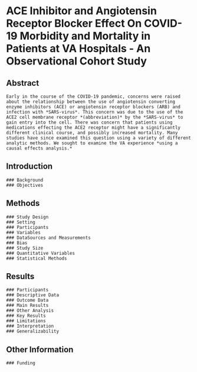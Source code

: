 # ACE Inhibitor and Angiotensin Receptor Blocker Effect On COVID-19 Morbidity and Mortality in Patients at VA Hospitals - An Observational Cohort Study

<!---
Note that italics for now denote items that need revision
--->
## Abstract
    Early in the course of the COVID-19 pandemic, concerns were raised about the relationship between the use of angiotensin converting enzyme inhibitors (ACE) or angiotensin receptor blockers (ARB) and infection with *SARS-virus*. This concern was due to the use of the ACE2 cell membrane receptor *(abbreviation)* by the *SARS-virus* to gain entry into the cell. There was concern that patients using medications effecting the ACE2 receptor might have a significantly different clinical course, and possibly increased mortality. Many studies have since examined this question using a variety of different analytic methods. We sought to examine the VA experience *using a causal effects analysis.*
## Introduction
    ### Background
    ### Objectives
## Methods
    ### Study Design 
    ### Setting
    ### Participants
    ### Variables
    ### DataSources and Measurements
    ### Bias
    ### Study Size
    ### Quantitative Variables
    ### Statistical Methods
## Results
    ### Participants
    ### Descriptive Data
    ### Outcome Data
    ### Main Results
    ### Other Analysis
    ### Key Results
    ### Limitations
    ### Interpretation
    ### Generalizability
## Other Information
    ### Funding
